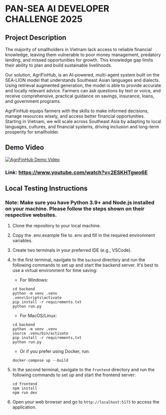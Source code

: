 # PAN-SEA AI DEVELOPER CHALLENGE 2025 

## Project Description
The majority of smallholders in Vietnam lack access to reliable financial knowledge, leaving them vulnerable to poor money management, predatory lending, and missed opportunities for growth. This knowledge gap limits their ability to plan and build sustainable livelihoods.

Our solution, AgriFinHub, is an AI-powered, multi-agent system built on the SEA-LION model that understands Southeast Asian languages and dialects. Using retrieval augmented generation, the model is able to provide accurate and locally relevant advice. Farmers can ask questions by text or voice, and receive comprehensive, practical guidance on savings, insurance, loans, and government programs.

AgriFinHub equips farmers with the skills to make informed decisions, manage resources wisely, and access better financial opportunities. Starting in Vietnam, we will scale across Southeast Asia by adapting to local languages, cultures, and financial systems, driving inclusion and long-term prosperity for smallholder.

## Demo Video
[![AgriFinHub Demo Video](https://img.youtube.com/vi/2ESKHTgwo6E/0.jpg)](https://www.youtube.com/watch?v=2ESKHTgwo6E)
### Link: https://www.youtube.com/watch?v=2ESKHTgwo6E

## Local Testing Instructions

### Note: Make sure you have Python 3.9+ and Node.js installed on your machine. Please follow the steps shown on their respective websites.

1. Clone the repository to your local machine.
2. Copy the .env.example file to .env and fill in the required environment variables.
3. Create two terminals in your preferred IDE (e.g., VSCode).
4. In the first terminal, navigate to the `backend` directory and run the following commands to set up and start the backend server. It's best to use a virtual environment for time saving:
   - For Windows:
   ```
   cd backend
   python -m venv .venv
   .venv\Scripts\activate
   pip install -r requirements.txt
   python run.py
   ```
   - For MacOS/Linux:
   ```
   cd backend
   python -m venv .venv
   source .venv/bin/activate
   pip install -r requirements.txt
   python run.py
   ```

   - Or if you prefer using Docker, run:

   ```
   docker-compose up --build 
   ```
5. In the second terminal, navigate to the `frontend` directory and run the following commands to set up and start the frontend server:
   ```
   cd frontend
   npm install
   npm run dev
   ```
6. Open your web browser and go to `http://localhost:5173` to access the application.